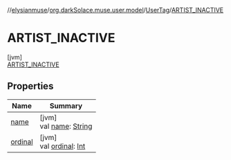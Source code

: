 //[elysianmuse](../../../../index.md)/[org.darkSolace.muse.user.model](../../index.md)/[UserTag](../index.md)/[ARTIST_INACTIVE](index.md)

# ARTIST_INACTIVE

[jvm]\
[ARTIST_INACTIVE](index.md)

## Properties

| Name                                                                            | Summary                                                                                                                                                                     |
|---------------------------------------------------------------------------------|-----------------------------------------------------------------------------------------------------------------------------------------------------------------------------|
| [name](../-c-o-m-m-e-n-t-e-r/index.md#-372974862%2FProperties%2F-1216412040)    | [jvm]<br>val [name](../-c-o-m-m-e-n-t-e-r/index.md#-372974862%2FProperties%2F-1216412040): [String](https://kotlinlang.org/api/latest/jvm/stdlib/kotlin/-string/index.html) |
| [ordinal](../-c-o-m-m-e-n-t-e-r/index.md#-739389684%2FProperties%2F-1216412040) | [jvm]<br>val [ordinal](../-c-o-m-m-e-n-t-e-r/index.md#-739389684%2FProperties%2F-1216412040): [Int](https://kotlinlang.org/api/latest/jvm/stdlib/kotlin/-int/index.html)    |
